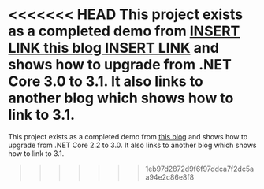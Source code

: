<<<<<<< HEAD
This project exists as a completed demo from [INSERT LINK this blog INSERT LINK]() and shows how to upgrade from .NET Core 3.0 to 3.1. It also links to another blog which shows how to link to 3.1. 
=======
This project exists as a completed demo from [this blog](https://layersofabstraction.github.io/migration-from-.NET-Core-2.2-to-3.0.html) and shows how to upgrade from .NET Core 2.2 to 3.0. It also links to another blog which shows how to link to 3.1.
>>>>>>> 1eb97d2872d9f6f97ddca7f2dc5aa94e2c86e8f8
